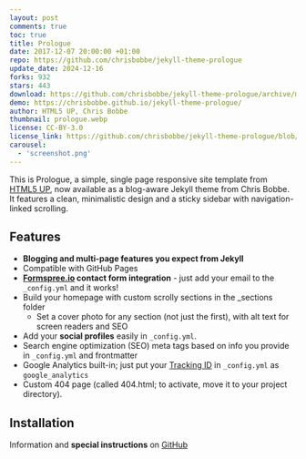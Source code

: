 ```yaml
---
layout: post
comments: true
toc: true
title: Prologue
date: 2017-12-07 20:00:00 +01:00
repo: https://github.com/chrisbobbe/jekyll-theme-prologue
update_date: 2024-12-16
forks: 932
stars: 443
download: https://github.com/chrisbobbe/jekyll-theme-prologue/archive/master.zip
demo: https://chrisbobbe.github.io/jekyll-theme-prologue/
author: HTML5 UP, Chris Bobbe
thumbnail: prologue.webp
license: CC-BY-3.0
license_link: https://github.com/chrisbobbe/jekyll-theme-prologue/blob/master/LICENSE.md
carousel:
  - 'screenshot.png'
---
```


This is Prologue, a simple, single page responsive site template from [HTML5 UP](https://html5up.net/prologue), now available as a blog-aware Jekyll theme from Chris Bobbe. It features a clean, minimalistic design and a sticky sidebar with navigation-linked scrolling.

## Features

* **Blogging and multi-page features you expect from Jekyll**
* Compatible with GitHub Pages
* **[Formspree.io](https://formspree.io/) contact form integration** - just add your email to the `_config.yml` and it works!
* Build your homepage with custom scrolly sections in the _sections folder
  * Set a cover photo for any section (not just the first), with alt text for screen readers and SEO
* Add your **social profiles** easily in `_config.yml`.
* Search engine optimization (SEO) meta tags based on info you provide in `_config.yml` and frontmatter
* Google Analytics built-in; just put your [Tracking ID](https://support.google.com/analytics/answer/1008080?hl=en) in `_config.yml` as `google_analytics`
* Custom 404 page (called 404.html; to activate, move it to your project directory).

## Installation

Information and **special instructions** on [GitHub](https://github.com/chrisbobbe/jekyll-theme-prologue)
